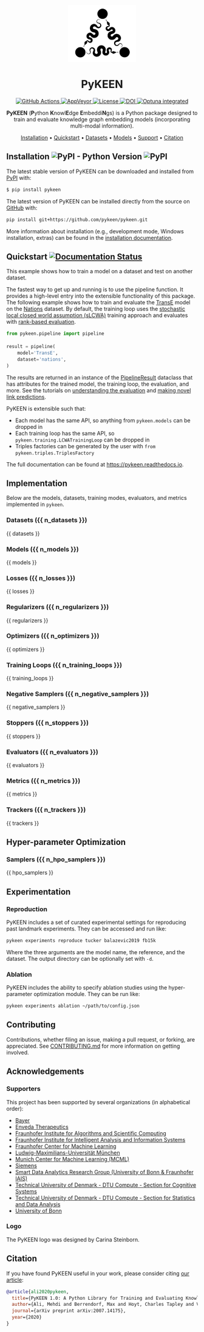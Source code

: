 <p align="center">
  <img src="docs/source/logo.png" height="150">
</p>

<h1 align="center">
  PyKEEN
</h1>

<p align="center">
  <a href="https://github.com/pykeen/pykeen/actions">
    <img src="https://github.com/pykeen/pykeen/workflows/Tests/badge.svg"
         alt="GitHub Actions">
  </a>

  <a href="https://ci.appveyor.com/project/pykeen/pykeen/branch/master">
    <img src="https://ci.appveyor.com/api/projects/status/lwp9cfnsa8d5yx62/branch/master?svg=true"
         alt="AppVeyor">
  </a>

  <a href='https://opensource.org/licenses/MIT'>
    <img src='https://img.shields.io/badge/License-MIT-blue.svg' alt='License'/>
  </a>

  <a href="https://zenodo.org/badge/latestdoi/242672435">
    <img src="https://zenodo.org/badge/242672435.svg" alt="DOI">
  </a>

  <a href="https://optuna.org">
    <img src="https://img.shields.io/badge/Optuna-integrated-blue" alt="Optuna integrated" height="20">
  </a>
</p>

<p align="center">
    <b>PyKEEN</b> (<b>P</b>ython <b>K</b>nowl<b>E</b>dge <b>E</b>mbeddi<b>N</b>gs) is a Python package designed to
    train and evaluate knowledge graph embedding models (incorporating multi-modal information).
</p>

<p align="center">
  <a href="#installation">Installation</a> •
  <a href="#quickstart">Quickstart</a> •
  <a href="#datasets-{{ n_datasets }}">Datasets</a> •
  <a href="#models-{{ n_models }}">Models</a> •
  <a href="#supporters">Support</a> •
  <a href="#citation">Citation</a>
</p>

## Installation ![PyPI - Python Version](https://img.shields.io/pypi/pyversions/pykeen) ![PyPI](https://img.shields.io/pypi/v/pykeen)

The latest stable version of PyKEEN can be downloaded and installed from
[PyPI](https://pypi.org/project/pykeen) with:

```bash
$ pip install pykeen
```

The latest version of PyKEEN can be installed directly from the
source on [GitHub](https://github.com/pykeen/pykeen) with:

```bash
pip install git+https://github.com/pykeen/pykeen.git
```

More information about installation (e.g., development mode, Windows installation, extras)
can be found in the [installation documentation](https://pykeen.readthedocs.io/en/latest/installation.html).

## Quickstart [![Documentation Status](https://readthedocs.org/projects/pykeen/badge/?version=latest)](https://pykeen.readthedocs.io/en/latest/?badge=latest)

This example shows how to train a model on a dataset and test on another dataset.

The fastest way to get up and running is to use the pipeline function. It
provides a high-level entry into the extensible functionality of this package.
The following example shows how to train and evaluate the [TransE](https://pykeen.readthedocs.io/en/latest/api/pykeen.models.TransE.html#pykeen.models.TransE)
model on the [Nations](https://pykeen.readthedocs.io/en/latest/api/pykeen.datasets.Nations.html#pykeen.datasets.Nations)
dataset. By default, the training loop uses the [stochastic local closed world assumption (sLCWA)](https://pykeen.readthedocs.io/en/latest/reference/training.html#pykeen.training.SLCWATrainingLoop)
training approach and evaluates with [rank-based evaluation](https://pykeen.readthedocs.io/en/latest/reference/evaluation/rank_based.html#pykeen.evaluation.RankBasedEvaluator).

```python
from pykeen.pipeline import pipeline

result = pipeline(
    model='TransE',
    dataset='nations',
)
```

The results are returned in an instance of the [PipelineResult](https://pykeen.readthedocs.io/en/latest/reference/pipeline.html#pykeen.pipeline.PipelineResult)
dataclass that has attributes for the trained model, the training loop, the evaluation, and more. See the tutorials on
[understanding the evaluation](https://pykeen.readthedocs.io/en/latest/tutorial/understanding_evaluation.html)
and [making novel link predictions](https://pykeen.readthedocs.io/en/latest/tutorial/making_predictions.html).

PyKEEN is extensible such that:

- Each model has the same API, so anything from ``pykeen.models`` can be dropped in
- Each training loop has the same API, so ``pykeen.training.LCWATrainingLoop`` can be dropped in
- Triples factories can be generated by the user with ``from pykeen.triples.TriplesFactory``

The full documentation can be found at https://pykeen.readthedocs.io.

## Implementation

Below are the models, datasets, training modes, evaluators, and metrics implemented
in ``pykeen``.

### Datasets ({{ n_datasets }})

{{ datasets }}

### Models ({{ n_models }})

{{ models }}

### Losses ({{ n_losses }})

{{ losses }}

### Regularizers ({{ n_regularizers }})

{{ regularizers }}

### Optimizers ({{ n_optimizers }})

{{ optimizers }}

### Training Loops ({{ n_training_loops }})

{{ training_loops }}

### Negative Samplers ({{ n_negative_samplers }})

{{ negative_samplers }}

### Stoppers ({{ n_stoppers }})

{{ stoppers }}

### Evaluators ({{ n_evaluators }})

{{ evaluators }}

### Metrics ({{ n_metrics }})

{{ metrics }}

### Trackers ({{ n_trackers }})

{{ trackers }}

## Hyper-parameter Optimization

### Samplers ({{ n_hpo_samplers }})

{{ hpo_samplers }}

## Experimentation

### Reproduction

PyKEEN includes a set of curated experimental settings for reproducing past landmark
experiments. They can be accessed and run like:

```bash
pykeen experiments reproduce tucker balazevic2019 fb15k
```

Where the three arguments are the model name, the reference, and the dataset.
The output directory can be optionally set with `-d`.

### Ablation

PyKEEN includes the ability to specify ablation studies using the
hyper-parameter optimization module. They can be run like:

```bash
pykeen experiments ablation ~/path/to/config.json
```

## Contributing

Contributions, whether filing an issue, making a pull request, or forking, are appreciated. 
See [CONTRIBUTING.md](/CONTRIBUTING.md) for more information on getting involved.

## Acknowledgements

### Supporters

This project has been supported by several organizations (in alphabetical order):

- [Bayer](https://www.bayer.com/)
- [Enveda Therapeutics](https://envedatherapeutics.com/)
- [Fraunhofer Institute for Algorithms and Scientific Computing](https://www.scai.fraunhofer.de)
- [Fraunhofer Institute for Intelligent Analysis and Information Systems](https://www.iais.fraunhofer.de)
- [Fraunhofer Center for Machine Learning](https://www.cit.fraunhofer.de/de/zentren/maschinelles-lernen.html)
- [Ludwig-Maximilians-Universität München](https://www.en.uni-muenchen.de/index.html)
- [Munich Center for Machine Learning (MCML)](https://mcml.ai/)
- [Siemens](https://new.siemens.com/global/en.html)
- [Smart Data Analytics Research Group (University of Bonn & Fraunhofer IAIS)](https://sda.tech)
- [Technical University of Denmark - DTU Compute - Section for Cognitive Systems](https://www.compute.dtu.dk/english/research/research-sections/cogsys)
- [Technical University of Denmark - DTU Compute - Section for Statistics and Data Analysis](https://www.compute.dtu.dk/english/research/research-sections/stat)
- [University of Bonn](https://www.uni-bonn.de/)

### Logo

The PyKEEN logo was designed by Carina Steinborn.

## Citation

If you have found PyKEEN useful in your work, please consider citing [our article](https://arxiv.org/abs/2007.14175):

```bibtex
@article{ali2020pykeen,
  title={PyKEEN 1.0: A Python Library for Training and Evaluating Knowledge Graph Emebddings},
  author={Ali, Mehdi and Berrendorf, Max and Hoyt, Charles Tapley and Vermue, Laurent and Sharifzadeh, Sahand and Tresp, Volker and Lehmann, Jens},
  journal={arXiv preprint arXiv:2007.14175},
  year={2020}
}
```
